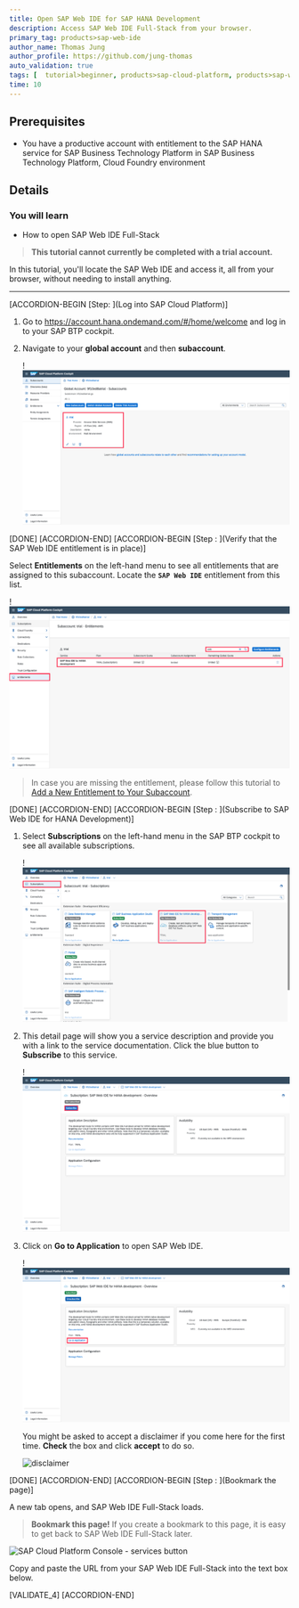 ```yaml
---
title: Open SAP Web IDE for SAP HANA Development
description: Access SAP Web IDE Full-Stack from your browser.
primary_tag: products>sap-web-ide
author_name: Thomas Jung
author_profile: https://github.com/jung-thomas
auto_validation: true
tags: [  tutorial>beginner, products>sap-cloud-platform, products>sap-web-ide, tutorial>license]
time: 10
---
```


## Prerequisites
 - You have a productive account with entitlement to the SAP HANA service for SAP Business Technology Platform in SAP Business Technology Platform, Cloud Foundry environment

## Details
### You will learn  
  - How to open SAP Web IDE Full-Stack

>**This tutorial cannot currently be completed with a trial account.**

In this tutorial, you'll locate the SAP Web IDE and access it, all from your browser, without needing to install anything.

---



[ACCORDION-BEGIN [Step: ](Log into SAP Cloud Platform)]

1. Go to <https://account.hana.ondemand.com/#/home/welcome> and log in to your SAP BTP cockpit.

2. Navigate to your **global account** and then **subaccount**.

    !![subaccount](subaccount.png)

[DONE]
[ACCORDION-END]
[ACCORDION-BEGIN [Step : ](Verify that the SAP Web IDE entitlement is in place)]

Select **Entitlements** on the left-hand menu to see all entitlements that are assigned to this subaccount. Locate the **`SAP Web IDE`** entitlement from this list.

!![webideEntitlement](webideEntitlement.png)

> In case you are missing the entitlement, please follow this tutorial to [Add a New Entitlement to Your Subaccount](cp-cf-entitlements-add).

[DONE]
[ACCORDION-END]
[ACCORDION-BEGIN [Step : ](Subscribe to SAP Web IDE for HANA Development)]

1. Select **Subscriptions** on the left-hand menu in the SAP BTP cockpit to see all available subscriptions.

    !![Subscriptions](subscriptions.png)

2. This detail page will show you a service description and provide you with a link to the service documentation. Click the blue button to **Subscribe** to this service.

    !![subscribe](subscribe.png)
3.  Click on **Go to Application** to open  SAP Web IDE.

    !![goto](gotoapp.png)

    You might be asked to accept a disclaimer if you come here for the first time. **Check** the box and click **accept** to do so.

    ![disclaimer](./disclaimer.png)


[DONE]
[ACCORDION-END]
[ACCORDION-BEGIN [Step : ](Bookmark the page)]

A new tab opens, and SAP Web IDE Full-Stack loads.

>**Bookmark this page!**  If you create a bookmark to this page, it is easy to get back to SAP Web IDE Full-Stack later.

![SAP Cloud Platform Console - services button](./web_ide_start_screen.png)


Copy and paste the URL from your SAP Web IDE Full-Stack into the text box below.

[VALIDATE_4]
[ACCORDION-END]

